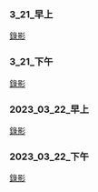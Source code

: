 ### 3_21_早上

[錄影](https://youtube.com/live/fckqLL3ioE4)

### 3_21_下午

[錄影](https://youtube.com/live/BbVaFP2GSjY)

### 2023_03_22_早上
[錄影](https://youtube.com/live/AamIxrYHmTw)

### 2023_03_22_下午

[錄影](https://youtube.com/live/8dlpRmdPvBY)
